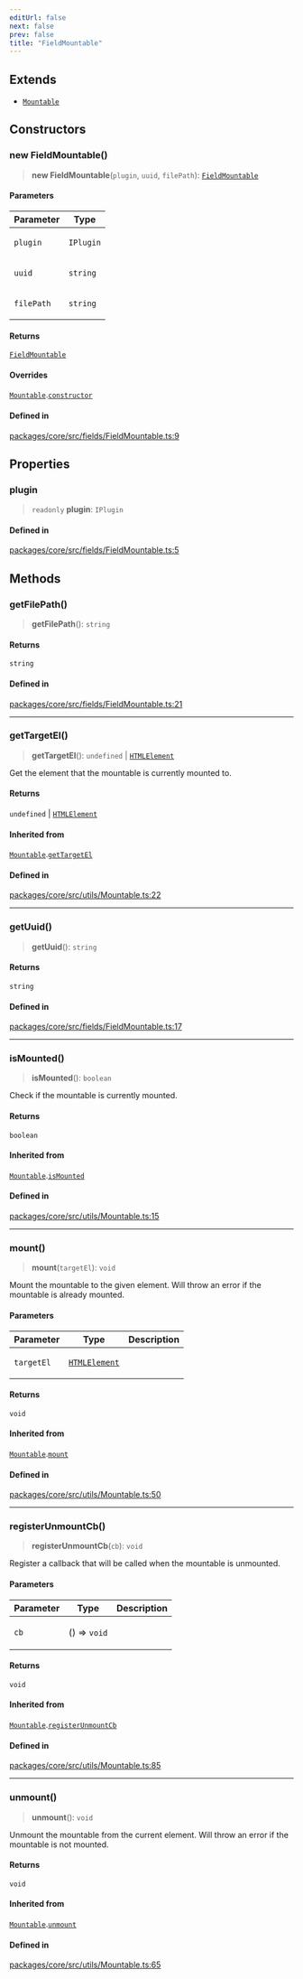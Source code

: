 ```yaml
---
editUrl: false
next: false
prev: false
title: "FieldMountable"
---
```


## Extends

- [`Mountable`](/obsidian-meta-bind-plugin-docs/api/classes/mountable/)

## Constructors

### new FieldMountable()

> **new FieldMountable**(`plugin`, `uuid`, `filePath`): [`FieldMountable`](/obsidian-meta-bind-plugin-docs/api/classes/fieldmountable/)

#### Parameters

<table>
<thead>
<tr>
<th>Parameter</th>
<th>Type</th>
</tr>
</thead>
<tbody>
<tr>
<td>

`plugin`

</td>
<td>

`IPlugin`

</td>
</tr>
<tr>
<td>

`uuid`

</td>
<td>

`string`

</td>
</tr>
<tr>
<td>

`filePath`

</td>
<td>

`string`

</td>
</tr>
</tbody>
</table>

#### Returns

[`FieldMountable`](/obsidian-meta-bind-plugin-docs/api/classes/fieldmountable/)

#### Overrides

[`Mountable`](/obsidian-meta-bind-plugin-docs/api/classes/mountable/).[`constructor`](/obsidian-meta-bind-plugin-docs/api/classes/mountable/#constructors)

#### Defined in

[packages/core/src/fields/FieldMountable.ts:9](https://github.com/mProjectsCode/obsidian-meta-bind-plugin/blob/f797e384bc51b3b69ee936c1c8f585862087d6d3/packages/core/src/fields/FieldMountable.ts#L9)

## Properties

### plugin

> `readonly` **plugin**: `IPlugin`

#### Defined in

[packages/core/src/fields/FieldMountable.ts:5](https://github.com/mProjectsCode/obsidian-meta-bind-plugin/blob/f797e384bc51b3b69ee936c1c8f585862087d6d3/packages/core/src/fields/FieldMountable.ts#L5)

## Methods

### getFilePath()

> **getFilePath**(): `string`

#### Returns

`string`

#### Defined in

[packages/core/src/fields/FieldMountable.ts:21](https://github.com/mProjectsCode/obsidian-meta-bind-plugin/blob/f797e384bc51b3b69ee936c1c8f585862087d6d3/packages/core/src/fields/FieldMountable.ts#L21)

***

### getTargetEl()

> **getTargetEl**(): `undefined` \| [`HTMLElement`](https://developer.mozilla.org/docs/Web/API/HTMLElement)

Get the element that the mountable is currently mounted to.

#### Returns

`undefined` \| [`HTMLElement`](https://developer.mozilla.org/docs/Web/API/HTMLElement)

#### Inherited from

[`Mountable`](/obsidian-meta-bind-plugin-docs/api/classes/mountable/).[`getTargetEl`](/obsidian-meta-bind-plugin-docs/api/classes/mountable/#gettargetel)

#### Defined in

[packages/core/src/utils/Mountable.ts:22](https://github.com/mProjectsCode/obsidian-meta-bind-plugin/blob/f797e384bc51b3b69ee936c1c8f585862087d6d3/packages/core/src/utils/Mountable.ts#L22)

***

### getUuid()

> **getUuid**(): `string`

#### Returns

`string`

#### Defined in

[packages/core/src/fields/FieldMountable.ts:17](https://github.com/mProjectsCode/obsidian-meta-bind-plugin/blob/f797e384bc51b3b69ee936c1c8f585862087d6d3/packages/core/src/fields/FieldMountable.ts#L17)

***

### isMounted()

> **isMounted**(): `boolean`

Check if the mountable is currently mounted.

#### Returns

`boolean`

#### Inherited from

[`Mountable`](/obsidian-meta-bind-plugin-docs/api/classes/mountable/).[`isMounted`](/obsidian-meta-bind-plugin-docs/api/classes/mountable/#ismounted)

#### Defined in

[packages/core/src/utils/Mountable.ts:15](https://github.com/mProjectsCode/obsidian-meta-bind-plugin/blob/f797e384bc51b3b69ee936c1c8f585862087d6d3/packages/core/src/utils/Mountable.ts#L15)

***

### mount()

> **mount**(`targetEl`): `void`

Mount the mountable to the given element.
Will throw an error if the mountable is already mounted.

#### Parameters

<table>
<thead>
<tr>
<th>Parameter</th>
<th>Type</th>
<th>Description</th>
</tr>
</thead>
<tbody>
<tr>
<td>

`targetEl`

</td>
<td>

[`HTMLElement`](https://developer.mozilla.org/docs/Web/API/HTMLElement)

</td>
<td>

</td>
</tr>
</tbody>
</table>

#### Returns

`void`

#### Inherited from

[`Mountable`](/obsidian-meta-bind-plugin-docs/api/classes/mountable/).[`mount`](/obsidian-meta-bind-plugin-docs/api/classes/mountable/#mount)

#### Defined in

[packages/core/src/utils/Mountable.ts:50](https://github.com/mProjectsCode/obsidian-meta-bind-plugin/blob/f797e384bc51b3b69ee936c1c8f585862087d6d3/packages/core/src/utils/Mountable.ts#L50)

***

### registerUnmountCb()

> **registerUnmountCb**(`cb`): `void`

Register a callback that will be called when the mountable is unmounted.

#### Parameters

<table>
<thead>
<tr>
<th>Parameter</th>
<th>Type</th>
<th>Description</th>
</tr>
</thead>
<tbody>
<tr>
<td>

`cb`

</td>
<td>

() => `void`

</td>
<td>

</td>
</tr>
</tbody>
</table>

#### Returns

`void`

#### Inherited from

[`Mountable`](/obsidian-meta-bind-plugin-docs/api/classes/mountable/).[`registerUnmountCb`](/obsidian-meta-bind-plugin-docs/api/classes/mountable/#registerunmountcb)

#### Defined in

[packages/core/src/utils/Mountable.ts:85](https://github.com/mProjectsCode/obsidian-meta-bind-plugin/blob/f797e384bc51b3b69ee936c1c8f585862087d6d3/packages/core/src/utils/Mountable.ts#L85)

***

### unmount()

> **unmount**(): `void`

Unmount the mountable from the current element.
Will throw an error if the mountable is not mounted.

#### Returns

`void`

#### Inherited from

[`Mountable`](/obsidian-meta-bind-plugin-docs/api/classes/mountable/).[`unmount`](/obsidian-meta-bind-plugin-docs/api/classes/mountable/#unmount)

#### Defined in

[packages/core/src/utils/Mountable.ts:65](https://github.com/mProjectsCode/obsidian-meta-bind-plugin/blob/f797e384bc51b3b69ee936c1c8f585862087d6d3/packages/core/src/utils/Mountable.ts#L65)
